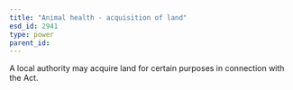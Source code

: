 ```yaml
---
title: "Animal health - acquisition of land"
esd_id: 2941
type: power
parent_id:  
---
```


A local authority may acquire land for certain purposes in connection with the Act.


